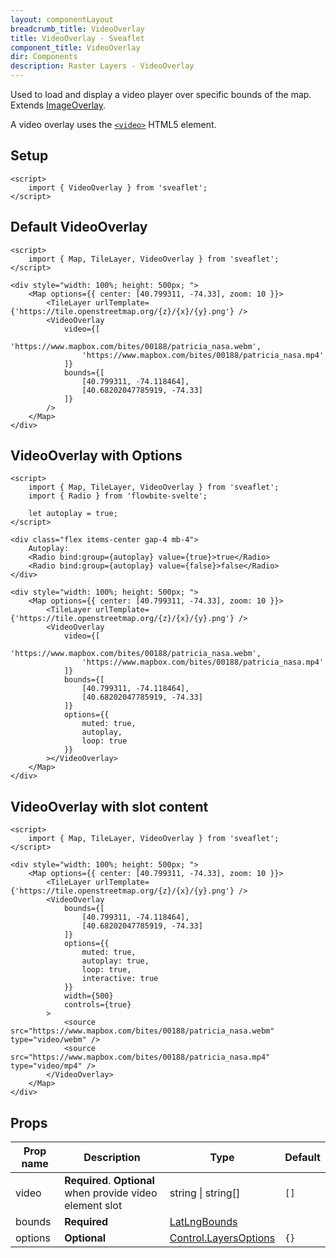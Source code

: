 ```yaml
---
layout: componentLayout
breadcrumb_title: VideoOverlay
title: VideoOverlay - Sveaflet
component_title: VideoOverlay
dir: Components
description: Raster Layers - VideoOverlay
---
```


Used to load and display a video player over specific bounds of the map. Extends [ImageOverlay](https://leafletjs.com/reference.html#imageoverlay).

A video overlay uses the [`<video>`](https://developer.mozilla.org/docs/Web/HTML/Element/video) HTML5 element.

## Setup

```svelte example csr hideOutput
<script>
	import { VideoOverlay } from 'sveaflet';
</script>
```

## Default VideoOverlay

```svelte example csr
<script>
	import { Map, TileLayer, VideoOverlay } from 'sveaflet';
</script>

<div style="width: 100%; height: 500px; ">
	<Map options={{ center: [40.799311, -74.33], zoom: 10 }}>
		<TileLayer urlTemplate={'https://tile.openstreetmap.org/{z}/{x}/{y}.png'} />
		<VideoOverlay
			video={[
				'https://www.mapbox.com/bites/00188/patricia_nasa.webm',
				'https://www.mapbox.com/bites/00188/patricia_nasa.mp4'
			]}
			bounds={[
				[40.799311, -74.118464],
				[40.68202047785919, -74.33]
			]}
		/>
	</Map>
</div>
```

## VideoOverlay with Options

```svelte example csr
<script>
	import { Map, TileLayer, VideoOverlay } from 'sveaflet';
	import { Radio } from 'flowbite-svelte';

	let autoplay = true;
</script>

<div class="flex items-center gap-4 mb-4">
	Autoplay:
	<Radio bind:group={autoplay} value={true}>true</Radio>
	<Radio bind:group={autoplay} value={false}>false</Radio>
</div>

<div style="width: 100%; height: 500px; ">
	<Map options={{ center: [40.799311, -74.33], zoom: 10 }}>
		<TileLayer urlTemplate={'https://tile.openstreetmap.org/{z}/{x}/{y}.png'} />
		<VideoOverlay
			video={[
				'https://www.mapbox.com/bites/00188/patricia_nasa.webm',
				'https://www.mapbox.com/bites/00188/patricia_nasa.mp4'
			]}
			bounds={[
				[40.799311, -74.118464],
				[40.68202047785919, -74.33]
			]}
			options={{
				muted: true,
				autoplay,
				loop: true
			}}
		></VideoOverlay>
	</Map>
</div>
```

## VideoOverlay with slot content

```svelte example csr
<script>
	import { Map, TileLayer, VideoOverlay } from 'sveaflet';
</script>

<div style="width: 100%; height: 500px; ">
	<Map options={{ center: [40.799311, -74.33], zoom: 10 }}>
		<TileLayer urlTemplate={'https://tile.openstreetmap.org/{z}/{x}/{y}.png'} />
		<VideoOverlay
			bounds={[
				[40.799311, -74.118464],
				[40.68202047785919, -74.33]
			]}
			options={{
				muted: true,
				autoplay: true,
				loop: true,
				interactive: true
			}}
			width={500}
			controls={true}
		>
			<source src="https://www.mapbox.com/bites/00188/patricia_nasa.webm" type="video/webm" />
			<source src="https://www.mapbox.com/bites/00188/patricia_nasa.mp4" type="video/mp4" />
		</VideoOverlay>
	</Map>
</div>
```

## Props

| Prop name | Description                                                | Type                                                                                | Default |
| --------- | ---------------------------------------------------------- | ----------------------------------------------------------------------------------- | ------- |
| video     | **Required**. **Optional** when provide video element slot | string \| string[]                                                                  | `[]`    |
| bounds    | **Required**                                               | [LatLngBounds](https://leafletjs.com/reference.html#latlngbounds)                   |         |
| options   | **Optional**                                               | [Control.LayersOptions](https://leafletjs.com/reference.html#control-layers-option) | `{}`    |
